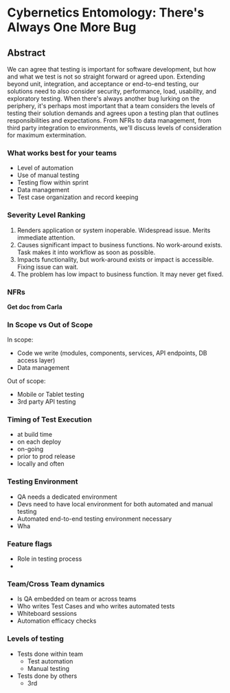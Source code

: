 # Cybernetics Entomology: There's Always One More Bug

## Abstract
We can agree that testing is important for software development, but how and what we test is not so straight forward or agreed upon. Extending beyond unit, integration, and acceptance or end-to-end testing, our solutions need to also consider security, performance, load, usability, and exploratory testing. When there's always another bug lurking on the periphery, it's perhaps most important that a team considers the levels of testing their solution demands and agrees upon a testing plan that outlines responsibilities and expectations. From NFRs to data management, from third party integration to environments, we'll discuss levels of consideration for maximum extermination.

### What works best for your teams
- Level of automation
- Use of manual testing
- Testing flow within sprint
- Data management
- Test case organization and record keeping

### Severity Level Ranking
1. Renders application or system inoperable. Widespread issue. Merits immediate attention.
2. Causes significant impact to business functions. No work-around exists. Task makes it into workflow as soon as possible.
3. Impacts functionality, but work-around exists or impact is accessible. Fixing issue can wait.
4. The problem has low impact to business function. It may never get fixed.

### NFRs
**Get doc from Carla**

### In Scope vs Out of Scope
In scope:
- Code we write (modules, components, services, API endpoints, DB access layer)
- Data management

Out of scope:
- Mobile or Tablet testing
- 3rd party API testing

### Timing of Test Execution
- at build time
- on each deploy
- on-going
- prior to prod release
- locally and often

### Testing Environment
- QA needs a dedicated environment
- Devs need to have local environment for both automated and manual testing
- Automated end-to-end testing environment necessary
- Wha

### Feature flags
- Role in testing process
-

### Team/Cross Team dynamics
- Is QA embedded on team or across teams
- Who writes Test Cases and who writes automated tests
- Whiteboard sessions
- Automation efficacy checks


### Levels of testing
- Tests done within team
    - Test automation
    - Manual testing
- Tests done by others
    - 3rd